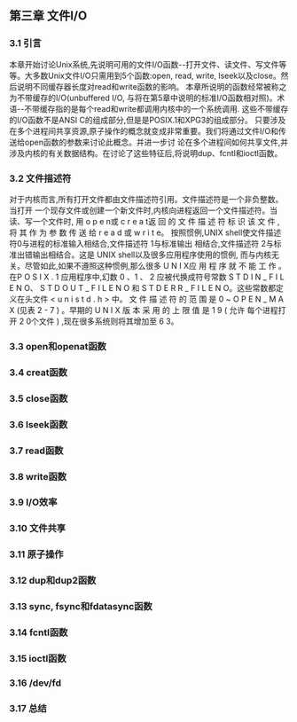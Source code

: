 ## 第三章 文件I/O

### 3.1 引言
  本章开始讨论Unix系统,先说明可用的文件I/O函数--打开文件、读文件、写文件等等。大多数Unix文件I/O只需用到5个函数:open, read, write, lseek以及close。然后说明不同缓存器长度对read和write函数的影响。
  本章所说明的函数经常被称之为不带缓存的I/O(unbuffered I/O, 与将在第5章中说明的标准I/O函数相对照)。术语--不带缓存指的是每个read和write都调用内核中的一个系统调用. 这些不带缓存的I/O函数不是ANSI C的组成部分,但是是POSIX.1和XPG3的组成部分。
  只要涉及在多个进程间共享资源,原子操作的概念就变成非常重要。我们将通过文件I/O和传送给open函数的参数来讨论此概念。并进一步讨 论在多个进程间如何共享文件,并涉及内核的有关数据结构。在讨论了这些特征后,将说明dup、fcntl和ioctl函数。

### 3.2 文件描述符
  对于内核而言,所有打开文件都由文件描述符引用。文件描述符是一个非负整数。当打开 一个现存文件或创建一个新文件时,内核向进程返回一个文件描述符。当读、写一个文件时, 用 o p e n或 c r e a t返 回 的 文 件 描 述 符 标 识 该 文 件 , 将 其 作 为 参 数 传 送 给 r e a d 或 w r i t e。
按照惯例,UNIX shell使文件描述符0与进程的标准输入相结合,文件描述符 1与标准输出 相结合,文件描述符 2与标准出错输出相结合。这是 UNIX shell以及很多应用程序使用的惯例, 而与内核无关。尽管如此,如果不遵照这种惯例,那么很多 U N I X应 用 程 序 就 不 能 工 作 。
在P O S I X . 1 应用程序中,幻数 0 、1 、 2 应被代换成符号常数 S T D I N _ F I L E N O、 S T D O U T _ F I L E N O 和 S T D E R R _ F I L E N O。这些常数都定义在头文件 < u n i s t d . h > 中。
文 件 描 述 符 的 范 围 是 0 ~ O P E N _ M A X (见表 2 - 7 ) 。早期的 U N I X 版 本 采 用 的 上 限 值 是 1 9 ( 允许 每个进程打开 2 0个文件 ) ,现在很多系统则将其增加至 6 3。
### 3.3 open和openat函数

### 3.4 creat函数

### 3.5 close函数

### 3.6 lseek函数

### 3.7 read函数

### 3.8 write函数

### 3.9 I/O效率

### 3.10 文件共享

### 3.11 原子操作

### 3.12 dup和dup2函数

### 3.13 sync, fsync和fdatasync函数

### 3.14 fcntl函数

### 3.15 ioctl函数

### 3.16 /dev/fd

### 3.17 总结
